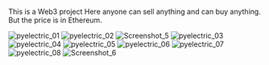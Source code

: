 This is a Web3 project
Here anyone can sell anything and can buy anything.
But the price is in Ethereum. 

![pyelectric_01](https://github.com/Great-CrazyVolt/Ethbay/assets/69412726/fe24873c-64b3-4c13-993d-aba493fbfbbf)
![pyelectric_02](https://github.com/Great-CrazyVolt/Ethbay/assets/69412726/6bc90618-dfd4-48ec-840e-9131ec0474b7)
![Screenshot_5](https://github.com/Great-CrazyVolt/Ethbay/assets/69412726/3d225617-2c98-4706-9121-decde18a029b)
![pyelectric_03](https://github.com/Great-CrazyVolt/Ethbay/assets/69412726/4a540b55-fec0-490d-a993-c0a808eb139e)
![pyelectric_04](https://github.com/Great-CrazyVolt/Ethbay/assets/69412726/d4f749c9-0d55-4995-b13f-a2cb97fc17d3)
![pyelectric_05](https://github.com/Great-CrazyVolt/Ethbay/assets/69412726/bea33a30-15bc-4acc-958b-0b551554294e)
![pyelectric_06](https://github.com/Great-CrazyVolt/Ethbay/assets/69412726/65cc340a-cdcc-4629-af66-88957c6a897e)
![pyelectric_07](https://github.com/Great-CrazyVolt/Ethbay/assets/69412726/f791b2af-e314-4ede-b958-5593d7f6b299)
![pyelectric_08](https://github.com/Great-CrazyVolt/Ethbay/assets/69412726/4e2f376f-8e99-4dc9-82bf-6671553b6ab9)
![Screenshot_6](https://github.com/Great-CrazyVolt/Ethbay/assets/69412726/7d71349c-2196-4f24-b472-81aa14c083cb)
